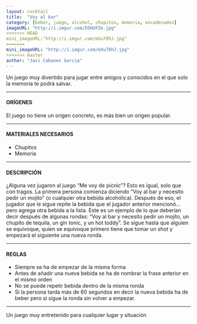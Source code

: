 ```yaml
---
layout: cocktail
title:  "Voy al bar"
category: [beber, juego, alcohol, chupitos, memoria, encadenados]
imageURL: "http://i.imgur.com/D5HUFZe.jpg"
<<<<<<< HEAD
mini_imageURL:"http://i.imgur.com/mXu78hJ.jpg"
=======
mini_imageURL: "http://i.imgur.com/mXu78hJ.jpg"
>>>>>>> master
author: "Javi Cabanes Garcia"
---
```


Un juego muy divertido para jugar entre amigos y conocidos en el que solo la memoria te podrá salvar.

*******************************************************************

#### ORÍGENES
El juego no tiene un origen concreto, es más bien un origen popular.

*******************************************************************

#### MATERIALES NECESARIOS

- Chupitos
- Memoria

*******************************************************************

#### DESCRIPCIÓN

¿Alguna vez jugaron al juego “Me voy de picnic”? Esto es igual, solo que con tragos. La primera persona comienza diciendo “Voy al bar y necesito pedir un mojito” (o cualquier otra bebida alcohólica). Después de eso, el jugador que le sigue repite la bebida que el jugador anterior mencionó… pero agrega otra bebida a la lista.
Este es un ejemplo de lo que deberían decir después de algunas rondas: “Voy al bar y necesito pedir un mojito, un chupito de tequila, un gin tonic, y un hot toddy”. Se sigue hasta que alguien se equivoque, quien se equivoque primero tiene que tomar un shot y empezará el siguiente una nueva ronda.

*******************************************************************

#### REGLAS

- Siempre se ha de empezar de la misma forma
- Antes de añadir una nueva bebida se ha de nombrar la frase anterior en el mismo orden
- No se puede repetir bebida dentro de la misma ronda
- Si la persona tarda más de 60 segundos en decir la nueva bebida ha de beber pero si sigue la ronda sin volver a empezar.

*******************************************************************

Un juego muy entretenido para cualquier lugar y situación
